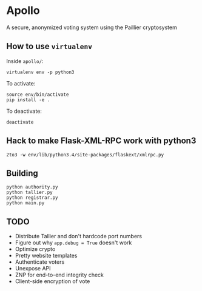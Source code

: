 # Apollo
A secure, anonymized voting system using the Paillier cryptosystem

## How to use `virtualenv`

Inside `apollo/`:
```
virtualenv env -p python3
```

To activate:
```
source env/bin/activate
pip install -e .
```

To deactivate:
```
deactivate
```

## Hack to make Flask-XML-RPC work with python3
```
2to3 -w env/lib/python3.4/site-packages/flaskext/xmlrpc.py
```

## Building
```
python authority.py
python tallier.py
python registrar.py
python main.py
```

## TODO
* Distribute Tallier and don't hardcode port numbers
* Figure out why `app.debug = True` doesn't work
* Optimize crypto
* Pretty website templates
* Authenticate voters
* Unexpose API
* ZNP for end-to-end integrity check
* Client-side encryption of vote
